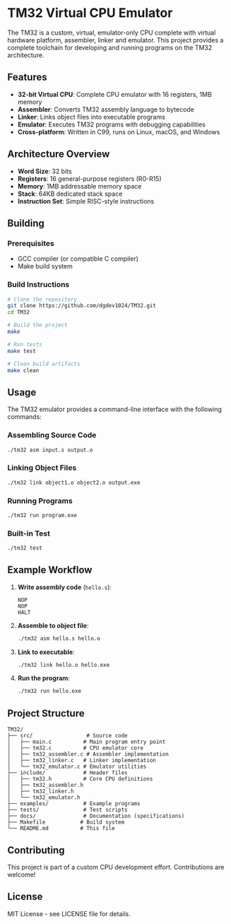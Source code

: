 # TM32 Virtual CPU Emulator

The TM32 is a custom, virtual, emulator-only CPU complete with virtual hardware platform, assembler, linker and emulator. This project provides a complete toolchain for developing and running programs on the TM32 architecture.

## Features

- **32-bit Virtual CPU**: Complete CPU emulator with 16 registers, 1MB memory
- **Assembler**: Converts TM32 assembly language to bytecode
- **Linker**: Links object files into executable programs
- **Emulator**: Executes TM32 programs with debugging capabilities
- **Cross-platform**: Written in C99, runs on Linux, macOS, and Windows

## Architecture Overview

- **Word Size**: 32 bits
- **Registers**: 16 general-purpose registers (R0-R15)
- **Memory**: 1MB addressable memory space
- **Stack**: 64KB dedicated stack space
- **Instruction Set**: Simple RISC-style instructions

## Building

### Prerequisites
- GCC compiler (or compatible C compiler)
- Make build system

### Build Instructions
```bash
# Clone the repository
git clone https://github.com/dgdev1024/TM32.git
cd TM32

# Build the project
make

# Run tests
make test

# Clean build artifacts
make clean
```

## Usage

The TM32 emulator provides a command-line interface with the following commands:

### Assembling Source Code
```bash
./tm32 asm input.s output.o
```

### Linking Object Files
```bash
./tm32 link object1.o object2.o output.exe
```

### Running Programs
```bash
./tm32 run program.exe
```

### Built-in Test
```bash
./tm32 test
```

## Example Workflow

1. **Write assembly code** (`hello.s`):
   ```assembly
   NOP
   NOP
   HALT
   ```

2. **Assemble to object file**:
   ```bash
   ./tm32 asm hello.s hello.o
   ```

3. **Link to executable**:
   ```bash
   ./tm32 link hello.o hello.exe
   ```

4. **Run the program**:
   ```bash
   ./tm32 run hello.exe
   ```

## Project Structure

```
TM32/
├── src/                 # Source code
│   ├── main.c          # Main program entry point
│   ├── tm32.c          # CPU emulator core
│   ├── tm32_assembler.c # Assembler implementation
│   ├── tm32_linker.c   # Linker implementation
│   └── tm32_emulator.c # Emulator utilities
├── include/            # Header files
│   ├── tm32.h          # Core CPU definitions
│   ├── tm32_assembler.h
│   ├── tm32_linker.h
│   └── tm32_emulator.h
├── examples/           # Example programs
├── tests/              # Test scripts
├── docs/               # Documentation (specifications)
├── Makefile           # Build system
└── README.md          # This file
```

## Contributing

This project is part of a custom CPU development effort. Contributions are welcome!

## License

MIT License - see LICENSE file for details.
